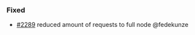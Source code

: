 ### Fixed

- [\#2289](https://github.com/cosmos/voyager/pull/2289) reduced amount of requests to full node @fedekunze